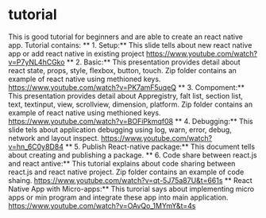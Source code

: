 # tutorial

This is good tutorial for beginners and are able to create an react native app.
Tutorial contains:
** 1. Setup:**
This slide tells about new react native app or add react native in existing project
          https://www.youtube.com/watch?v=P7yNL4hCGko
** 2. Basic:**
This presentation provides detail about react state, props, style, flexbox, button, touch. Zip folder contains an example of react native using methioned keys.
          https://www.youtube.com/watch?v=PK7amF5uqeQ
** 3. Compoment:**
This presentation provides detail about Appregistry, falt list, section list, text, textinput, view, scrollview, dimension, platform. Zip folder contains an example of react native using methioned keys.
          https://www.youtube.com/watch?v=BOFiPkmqf08
** 4. Debugging:**
This slide tels about application debugging using log, warn, error, debug, network and layout inspect.
          https://www.youtube.com/watch?v=hn_6C0y8D84
** 5. Publish React-native package:**
This document tells about creating and publishing a package.
** 6. Code share between react.js and react antive:**
This tutorial explains about code sharing between react.js and react native project. Zip folder contains an example of code shaing.
https://www.youtube.com/watch?v=qt-5J75a87U&t=661s
** React Native App with Micro-apps:**
This turorial says about implementing micro apps or min program and integrate these app into main application.
https://www.youtube.com/watch?v=OAvQo_1MYmY&t=4s


